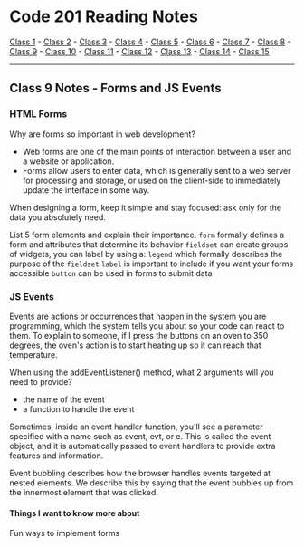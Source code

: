 # Code 201 Reading Notes

[Class 1](https://melanie-johnston.github.io/reading-notes/201/class1) -
[Class 2](https://melanie-johnston.github.io/reading-notes/201/class2) -
[Class 3](https://melanie-johnston.github.io/reading-notes/201/class3) -
[Class 4](https://melanie-johnston.github.io/reading-notes/201/class4) -
[Class 5](https://melanie-johnston.github.io/reading-notes/201/class5) -
[Class 6](https://melanie-johnston.github.io/reading-notes/201/class6) -
[Class 7](https://melanie-johnston.github.io/reading-notes/201/class7) -
[Class 8](https://melanie-johnston.github.io/reading-notes/201/class8) -
[Class 9](https://melanie-johnston.github.io/reading-notes/201/class9) -
[Class 10](https://melanie-johnston.github.io/reading-notes/201/class10) -
[Class 11](https://melanie-johnston.github.io/reading-notes/201/class11) -
[Class 12](https://melanie-johnston.github.io/reading-notes/201/class12) -
[Class 13](https://melanie-johnston.github.io/reading-notes/201/class13) -
[Class 14](https://melanie-johnston.github.io/reading-notes/201/class14) -
[Class 15](https://melanie-johnston.github.io/reading-notes/201/class15)


---

## Class 9 Notes - Forms and JS Events

### HTML Forms

Why are forms so important in web development?

- Web forms are one of the main points of interaction between a user and a website or application.
- Forms allow users to enter data, which is generally sent to a web server for processing and storage, or used on the client-side to immediately update the interface in some way.

When designing a form, keep it simple and stay focused: ask only for the data you absolutely need.

List 5 form elements and explain their importance.
  `form`  formally defines a form and attributes that determine its behavior
  `fieldset` can create groups of widgets, you can label by using a:
  `legend` which formally describes the purpose of the `fieldset`
  `label` is important to include if you want your forms accessible
  `button` can be used in forms to submit data


### JS Events

Events are actions or occurrences that happen in the system you are programming, which the system tells you about so your code can react to them. To explain to someone, if I press the buttons on an oven to 350 degrees, the oven's action is to start heating up so it can reach that temperature.

When using the addEventListener() method, what 2 arguments will you need to provide?

- the name of the event
- a function to handle the event

Sometimes, inside an event handler function, you'll see a parameter specified with a name such as event, evt, or e. This is called the event object, and it is automatically passed to event handlers to provide extra features and information.

Event bubbling describes how the browser handles events targeted at nested elements. We describe this by saying that the event bubbles up from the innermost element that was clicked.

#### Things I want to know more about

Fun ways to implement forms